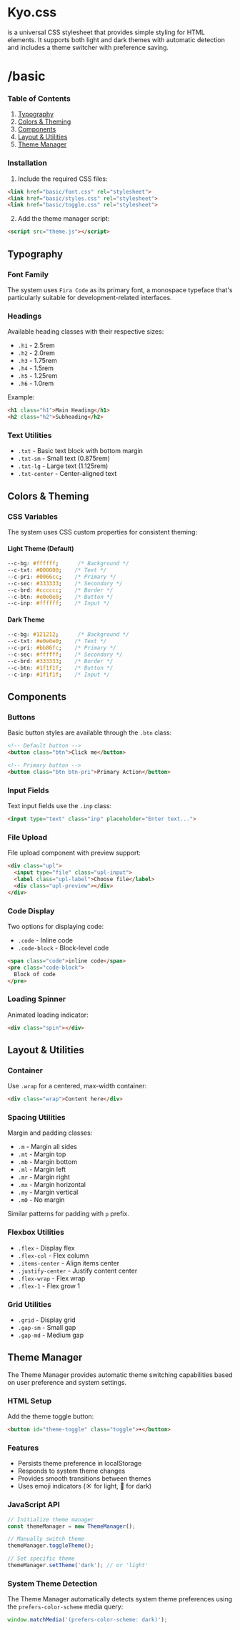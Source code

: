 # Kyo.css

is a universal CSS stylesheet that provides simple styling for HTML elements. It supports both light and dark themes with automatic detection and includes a theme switcher with preference saving.

# /basic

### Table of Contents

1. [Typography](#typography)
2. [Colors & Theming](#colors--theming)
3. [Components](#components)
4. [Layout & Utilities](#layout--utilities)
5. [Theme Manager](#theme-manager)

### Installation

1. Include the required CSS files:
```html
<link href="basic/font.css" rel="stylesheet">
<link href="basic/styles.css" rel="stylesheet">
<link href="basic/toggle.css" rel="stylesheet">
```

2. Add the theme manager script:
```html
<script src="theme.js"></script>
```

## Typography

### Font Family
The system uses `Fira Code` as its primary font, a monospace typeface that's particularly suitable for development-related interfaces.

### Headings
Available heading classes with their respective sizes:
- `.h1` - 2.5rem
- `.h2` - 2.0rem
- `.h3` - 1.75rem
- `.h4` - 1.5rem
- `.h5` - 1.25rem
- `.h6` - 1.0rem

Example:
```html
<h1 class="h1">Main Heading</h1>
<h2 class="h2">Subheading</h2>
```

### Text Utilities
- `.txt` - Basic text block with bottom margin
- `.txt-sm` - Small text (0.875rem)
- `.txt-lg` - Large text (1.125rem)
- `.txt-center` - Center-aligned text

## Colors & Theming

### CSS Variables
The system uses CSS custom properties for consistent theming:

#### Light Theme (Default)
```css
--c-bg: #ffffff;      /* Background */
--c-txt: #000000;    /* Text */
--c-pri: #0066cc;    /* Primary */
--c-sec: #333333;    /* Secondary */
--c-brd: #cccccc;    /* Border */
--c-btn: #e0e0e0;    /* Button */
--c-inp: #ffffff;    /* Input */
```

#### Dark Theme
```css
--c-bg: #121212;      /* Background */
--c-txt: #e0e0e0;    /* Text */
--c-pri: #bb86fc;    /* Primary */
--c-sec: #ffffff;    /* Secondary */
--c-brd: #333333;    /* Border */
--c-btn: #1f1f1f;    /* Button */
--c-inp: #1f1f1f;    /* Input */
```

## Components

### Buttons
Basic button styles are available through the `.btn` class:

```html
<!-- Default button -->
<button class="btn">Click me</button>

<!-- Primary button -->
<button class="btn btn-pri">Primary Action</button>
```

### Input Fields
Text input fields use the `.inp` class:

```html
<input type="text" class="inp" placeholder="Enter text...">
```

### File Upload
File upload component with preview support:

```html
<div class="upl">
  <input type="file" class="upl-input">
  <label class="upl-label">Choose file</label>
  <div class="upl-preview"></div>
</div>
```

### Code Display
Two options for displaying code:
- `.code` - Inline code
- `.code-block` - Block-level code

```html
<span class="code">inline code</span>
<pre class="code-block">
  Block of code
</pre>
```

### Loading Spinner
Animated loading indicator:
```html
<div class="spin"></div>
```

## Layout & Utilities

### Container
Use `.wrap` for a centered, max-width container:
```html
<div class="wrap">Content here</div>
```

### Spacing Utilities
Margin and padding classes:
- `.m` - Margin all sides
- `.mt` - Margin top
- `.mb` - Margin bottom
- `.ml` - Margin left
- `.mr` - Margin right
- `.mx` - Margin horizontal
- `.my` - Margin vertical
- `.m0` - No margin

Similar patterns for padding with `p` prefix.

### Flexbox Utilities
- `.flex` - Display flex
- `.flex-col` - Flex column
- `.items-center` - Align items center
- `.justify-center` - Justify content center
- `.flex-wrap` - Flex wrap
- `.flex-1` - Flex grow 1

### Grid Utilities
- `.grid` - Display grid
- `.gap-sm` - Small gap
- `.gap-md` - Medium gap

## Theme Manager

The Theme Manager provides automatic theme switching capabilities based on user preference and system settings.

### HTML Setup
Add the theme toggle button:
```html
<button id="theme-toggle" class="toggle">☀️</button>
```

### Features
- Persists theme preference in localStorage
- Responds to system theme changes
- Provides smooth transitions between themes
- Uses emoji indicators (☀️ for light, 🌙 for dark)

### JavaScript API
```javascript
// Initialize theme manager
const themeManager = new ThemeManager();

// Manually switch theme
themeManager.toggleTheme();

// Set specific theme
themeManager.setTheme('dark'); // or 'light'
```

### System Theme Detection
The Theme Manager automatically detects system theme preferences using the `prefers-color-scheme` media query:

```javascript
window.matchMedia('(prefers-color-scheme: dark)');
```